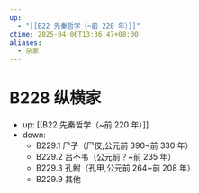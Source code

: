 ```yaml
---
up:
  - "[[B22 先秦哲学（~前 220 年）]]"
ctime: 2025-04-06T13:36:47+08:00
aliases:
  - 杂家
---
```


# B228 纵横家

- up: [[B22 先秦哲学（~前 220 年）]]
- down:	
	- B229.1 尸子（尸佼,公元前 390~前 330 年）
	- B229.2 吕不韦（公元前？~前 235 年）
	- B229.3 孔鲋（孔甲,公元前 264~前 208 年）
	- B229.9 其他
	
